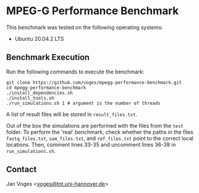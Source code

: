 # MPEG-G Performance Benchmark

This benchmark was tested on the following operating systems:

- Ubuntu 20.04.2 LTS

## Benchmark Execution

Run the following commands to execute the benchmark:

    git clone https://github.com/voges/mpegg-performance-benchmark.git
    cd mpegg-performance-benchmark
    ./install_dependencies.sh
    ./install_tools.sh
    ./run_simulations.sh 1 # argument is the number of threads

A list of result files will be stored in ``result_files.txt``.

Out of the box the simulations are performed with the files from the ``test`` folder.
To perform the 'real' benchmark, check whether the paths in the files ``fastq_files.txt``, ``sam_files.txt``, and ``ref_files.txt`` point to the correct local locations.
Then, comment lines 33-35 and uncomment lines 36-38 in ``run_simulations.sh``.

## Contact

Jan Voges <[voges@tnt.uni-hannover.de](mailto:voges@tnt.uni-hannover.de)>

